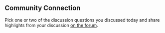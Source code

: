 ## Community Connection

Pick one or two of the discussion questions you discussed today and share highlights from your discussion <a href="https://discourse.p2pu.org/t/session-3-people-power/883" target="_blank">on the forum</a>.
